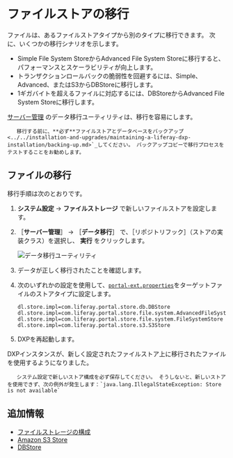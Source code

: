 # ファイルストアの移行

ファイルは、あるファイルストアタイプから別のタイプに移行できます。 次に、いくつかの移行シナリオを示します。

* Simple File System StoreからAdvanced File System Storeに移行すると、パフォーマンスとスケーラビリティが向上します。
* トランザクションロールバックの脆弱性を回避するには、Simple、Advanced、またはS3からDBStoreに移行します。
* 1ギガバイトを超えるファイルに対応するには、DBStoreからAdvanced File System Storeに移行します。

[サーバー管理](../using-the-server-administration-panel.md) のデータ移行ユーティリティは、移行を容易にします。

```{warning}
   移行する前に、**必ず**ファイルストアとデータベースをバックアップ<../../installation-and-upgrades/maintaining-a-liferay-dxp-installation/backing-up.md>`_してください。 バックアップコピーで移行プロセスをテストすることをお勧めします。
```

<a name="ファイルの移行" />

## ファイルの移行

移行手順は次のとおりです。

1. **システム設定** &rarr; **ファイルストレージ** で新しいファイルストアを設定します。
1. ［**サーバー管理**］ &rarr; ［**データ移行**］ で、［リポジトリフック］（ストアの実装クラス）を選択し、 **実行** をクリックします。

    ![データ移行ユーティリティ](./file-store-migration/images/01.png)

1. データが正しく移行されたことを確認します。

1. 次のいずれかの設定を使用して、[`portal-ext.properties`](../../installation-and-upgrades/reference/portal-properties.md)をターゲットファイルのストアタイプに設定します。

    ```properties
    dl.store.impl=com.liferay.portal.store.db.DBStore
    dl.store.impl=com.liferay.portal.store.file.system.AdvancedFileSystemStore
    dl.store.impl=com.liferay.portal.store.file.system.FileSystemStore
    dl.store.impl=com.liferay.portal.store.s3.S3Store
    ```

1. DXPを再起動します。

DXPインスタンスが、新しく設定されたファイルストア上に移行されたファイルを使用するようになりました。

```{warning}
   システム設定で新しいストア構成を必ず保存してください。 そうしないと、新しいストアを使用できず、次の例外が発生します：`java.lang.IllegalStateException: Store is not available`
```

<a name="追加情報" />

## 追加情報

* [ファイルストレージの構成](./configuring-file-storage.md)
* [Amazon S3 Store](./other-file-store-types/amazon-s3-store.md)
* [DBStore](./other-file-store-types/dbstore.md)
